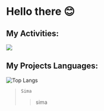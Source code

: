 # Hello there 😊

## My Activities:

<img src="https://github-readme-stats.vercel.app/api?username=simamatin&show_icons=true&theme=tokyonight" />

## My Projects Languages:

![Top Langs](https://github-readme-stats.vercel.app/api/top-langs/?username=simamatin)

> `Sima`
>> sima


